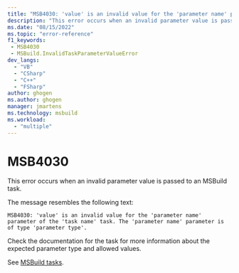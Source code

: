 ```yaml
---
title: "MSB4030: 'value' is an invalid value for the 'parameter name' parameter of the 'task name' task. The 'parameter name' parameter is of type 'parameter type'."
description: "This error occurs when an invalid parameter value is passed to an MSBuild task."
ms.date: "08/15/2022"
ms.topic: "error-reference"
f1_keywords:
 - MSB4030
 - MSBuild.InvalidTaskParameterValueError
dev_langs:
  - "VB"
  - "CSharp"
  - "C++"
  - "FSharp"
author: ghogen
ms.author: ghogen
manager: jmartens
ms.technology: msbuild
ms.workload:
  - "multiple"
---
```

# MSB4030

This error occurs when an invalid parameter value is passed to an MSBuild task.

The message resembles the following text:

```output
MSB4030: 'value' is an invalid value for the 'parameter name' parameter of the 'task name' task. The 'parameter name' parameter is of type 'parameter type'.
```

Check the documentation for the task for more information about the expected parameter type and allowed values.

See [MSBuild tasks](../msbuild-tasks.md).

